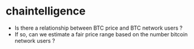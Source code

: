 # chaintelligence

- Is there a relationship between BTC price and BTC network users ?
- If so, can we estimate a fair price range based on the number bitcoin network users ?

